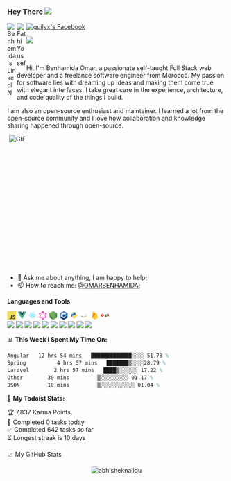 ### Hey There <img src="https://media.giphy.com/media/hvRJCLFzcasrR4ia7z/giphy.gif" width="25px">

<a href="https://www.facebook.com/Benhamidaomar">
  <img alt="guilyx's Facebook" width="22px" src="https://image.flaticon.com/icons/svg/2111/2111342.svg" />
</a>
<a href="https://www.linkedin.com/in/omar-benhamida-86353b121/">
  <img align="left" alt="Benhamida's LinkedIN" width="22px" src="https://raw.githubusercontent.com/peterthehan/peterthehan/master/assets/linkedin.svg" />
</a>
<a href="https://www.instagram.com/omar.benhamida60/">
  <img align="left" alt="Fathi Youssef" width="22px" src="https://upload.wikimedia.org/wikipedia/commons/thumb/5/58/Instagram-Icon.png/1025px-Instagram-Icon.png" />
</a>

![](https://visitor-badge.glitch.me/badge?page_id=OmarBenhamida.OmarBenhamida)

<br />

Hi, I'm Benhamida Omar, a passionate self-taught Full Stack web developer and a freelance software engineer from Morocco. My passion for software lies with dreaming up ideas and making them come true with elegant interfaces. I take great care in the experience, architecture, and code quality of the things I build.

I am also an open-source enthusiast and maintainer. I learned a lot from the open-source community and I love how collaboration and knowledge sharing happened through open-source.


  <img align="right" alt="GIF" src="https://github.com/abhisheknaiidu/abhisheknaiidu/blob/master/code.gif?raw=true" width="500" height="320" />
  
- 💬 Ask me about anything, I am happy to help;
- 📫 How to reach me: [@OMARBENHAMIDA](https://www.linkedin.com/in/omar-benhamida-86353b121/);
<!--- 📝 [Resume](https://drive.google.com/file/d/186ledj5PMY2damRWGpOrxYQZ2xSKjKD_/view)-->

**Languages and Tools:**  

<code><img height="20" src="https://raw.githubusercontent.com/github/explore/80688e429a7d4ef2fca1e82350fe8e3517d3494d/topics/javascript/javascript.png"></code>
<code><img height="20" src="https://raw.githubusercontent.com/github/explore/80688e429a7d4ef2fca1e82350fe8e3517d3494d/topics/vue/vue.png"></code>
<code><img height="20" src="https://raw.githubusercontent.com/github/explore/80688e429a7d4ef2fca1e82350fe8e3517d3494d/topics/react/react.png"></code>
<code><img height="20" src="https://raw.githubusercontent.com/github/explore/5c058a388828bb5fde0bcafd4bc867b5bb3f26f3/topics/graphql/graphql.png"></code>
<code><img height="20" src="https://raw.githubusercontent.com/github/explore/80688e429a7d4ef2fca1e82350fe8e3517d3494d/topics/nodejs/nodejs.png"></code>
<code><img height="20" src="https://raw.githubusercontent.com/github/explore/80688e429a7d4ef2fca1e82350fe8e3517d3494d/topics/cpp/cpp.png"></code>
<code><img height="20" src="https://raw.githubusercontent.com/github/explore/80688e429a7d4ef2fca1e82350fe8e3517d3494d/topics/python/python.png"></code>
<code><img height="20" src="https://raw.githubusercontent.com/github/explore/80688e429a7d4ef2fca1e82350fe8e3517d3494d/topics/mysql/mysql.png"></code>
<code><img height="20" src="https://raw.githubusercontent.com/github/explore/80688e429a7d4ef2fca1e82350fe8e3517d3494d/topics/firebase/firebase.png"></code>
<code><img height="20" src="https://raw.githubusercontent.com/github/explore/80688e429a7d4ef2fca1e82350fe8e3517d3494d/topics/git/git.png"></code>
<br>
<code><img height="20" src="https://cdn.worldvectorlogo.com/logos/angular-icon.svg"></code>
<code><img height="20" src="https://e7.pngegg.com/pngimages/340/226/png-clipart-purple-and-white-logo-c-computer-programming-software-development-programmer-marklogic-coder-miscellaneous-purple.png"></code>
<code><img height="20" src="https://cdn.iconscout.com/icon/free/png-512/microsoft-dot-net-1-1175179.png"></code>
<code><img height="20" src="https://upload.wikimedia.org/wikipedia/commons/thumb/9/9a/Laravel.svg/1200px-Laravel.svg.png"></code>
<code><img height="20" src="https://img.icons8.com/color/452/spring-logo.png"></code>
<code><img height="20" src="https://cdn4.iconfinder.com/data/icons/flat-brand-logo-2/512/oracle-512.png"></code>
<code><img height="20" src="https://e7.pngegg.com/pngimages/170/924/png-clipart-microsoft-sql-server-microsoft-azure-sql-database-microsoft-text-logo-thumbnail.png"></code>
<code><img height="20" src="https://img.icons8.com/color/452/typescript.png"></code>
<code><img height="20" src="https://upload.wikimedia.org/wikipedia/commons/thumb/7/74/Kotlin_Icon.png/1200px-Kotlin_Icon.png"></code>
<code><img height="20" src="https://user-images.githubusercontent.com/30186107/29488525-f55a69d0-84da-11e7-8a39-5476f663b5eb.png"></code>

📊 **This Week I Spent My Time On:**
<!--START_SECTION:waka-->
```tex
Angular   12 hrs 54 mins   █████████████░░░░ 51.78 % 
Spring          4 hrs 57 mins   ███████▒░░░░28.79 % 
Laravel        2 hrs 57 mins   ████▒░░░░░░ 17.22 % 
Other        30 mins         ▒░░░░░░░░░ 01.17 % 
JSON         10 mins         ▒░░░░░░░░░░░ 01.04 % 
```
<!--END_SECTION:waka-->
<!--
If you like what I do, maybe consider buying me a coffee/tea 🥺👉👈

<a href="https://www.buymeacoffee.com/abhisheknaiidu" target="_blank"><img src="https://cdn.buymeacoffee.com/buttons/v2/default-red.png" alt="Buy Me A Coffee" width="150" ></a>-->

🚧 **My Todoist Stats:**
<!-- TODO-IST:START -->
🏆  7,837 Karma Points           
🌸  Completed 0 tasks today           
✅  Completed 642 tasks so far           
⏳  Longest streak is 10 days
<!-- TODO-IST:END -->


📈 My GitHub Stats

<p align="center"> <img src="https://github-readme-stats.vercel.app/api?username=OmarBenhamida&show_icons=true&theme=gotham" alt="abhisheknaiidu" />




